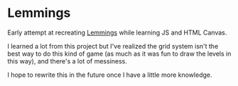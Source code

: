 # Lemmings

Early attempt at recreating [Lemmings](https://en.wikipedia.org/wiki/Lemmings_(video_game)) while learning JS and HTML Canvas.

I learned a lot from this project but I've realized the grid system isn't the best way to do this kind of game (as much as it was fun to draw the levels in this way), and there's a lot of messiness.

I hope to rewrite this in the future once I have a little more knowledge.